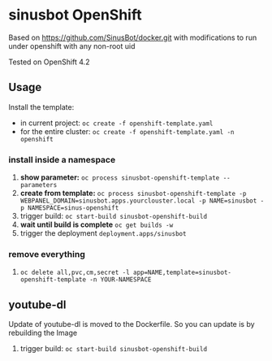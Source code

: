 # sinusbot OpenShift

Based on https://github.com/SinusBot/docker.git with modifications to run under openshift with any non-root uid

Tested on OpenShift 4.2

## Usage

Install the template:
- in current project: `oc create -f openshift-template.yaml`
- for the entire cluster: `oc create -f openshift-template.yaml -n openshift`

### install inside a namespace

1. __show parameter:__ `oc process sinusbot-openshift-template --parameters`
1. __create from template:__ `oc process sinusbot-openshift-template -p WEBPANEL_DOMAIN=sinusbot.apps.yourclouster.local -p NAME=sinusbot -p NAMESPACE=sinus-openshift`
1. trigger build: `oc start-build sinusbot-openshift-build`
1. **wait until build is complete** `oc get builds -w`
1. trigger the deployment `deployment.apps/sinusbot`

### remove everything

1. `oc delete all,pvc,cm,secret -l app=NAME,template=sinusbot-openshift-template -n YOUR-NAMESPACE`

## youtube-dl

Update of youtube-dl is moved to the Dockerfile. So you can update is by rebuilding the Image

1. trigger build: `oc start-build sinusbot-openshift-build`